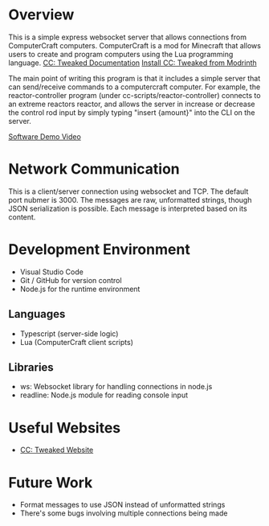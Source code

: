 # Overview

This is a simple express websocket server that allows connections from ComputerCraft computers. ComputerCraft is a mod for Minecraft that allows users to create and program computers using the Lua programming language.
[CC: Tweaked Documentation](https://tweaked.cc)
[Install CC: Tweaked from Modrinth](https://modrinth.com/mod/cc-tweaked)

The main point of writing this program is that it includes a simple server that can send/receive commands to a computercraft computer. For example, the reactor-controller program (under cc-scripts/reactor-controller) connects to an extreme reactors reactor, and allows the server in increase or decrease the control rod input by simply typing "insert {amount}" into the CLI on the server.

[Software Demo Video](http://youtube.link.goes.here)

# Network Communication

This is a client/server connection using websocket and TCP. The default port nubmer is 3000. The messages are raw, unformatted strings, though JSON serialization is possible. Each message is interpreted based on its content.

# Development Environment

- Visual Studio Code
- Git / GitHub for version control
- Node.js for the runtime environment

## Languages
- Typescript (server-side logic)
- Lua (ComputerCraft client scripts)

## Libraries
- ws: Websocket library for handling connections in node.js
- readline: Node.js module for reading console input

# Useful Websites

* [CC: Tweaked Website](https://tweaked.cc)

# Future Work

* Format messages to use JSON instead of unformatted strings
* There's some bugs involving multiple connections being made